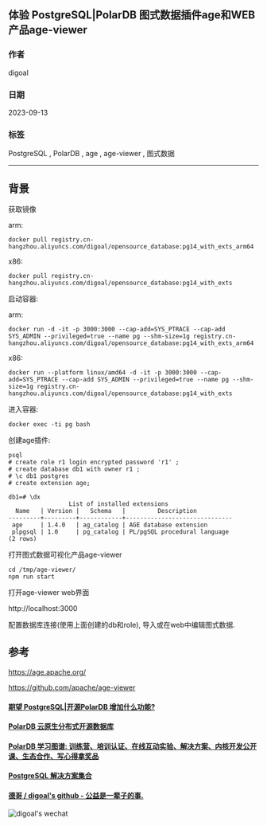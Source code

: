 ## 体验 PostgreSQL|PolarDB 图式数据插件age和WEB产品age-viewer  
        
### 作者        
digoal        
        
### 日期        
2023-09-13        
        
### 标签        
PostgreSQL , PolarDB , age , age-viewer , 图式数据         
        
----        
        
## 背景     
获取镜像  
  
arm:  
```  
docker pull registry.cn-hangzhou.aliyuncs.com/digoal/opensource_database:pg14_with_exts_arm64    
```  
  
x86:  
```  
docker pull registry.cn-hangzhou.aliyuncs.com/digoal/opensource_database:pg14_with_exts    
```  
  
启动容器:  
  
arm:  
```  
docker run -d -it -p 3000:3000 --cap-add=SYS_PTRACE --cap-add SYS_ADMIN --privileged=true --name pg --shm-size=1g registry.cn-hangzhou.aliyuncs.com/digoal/opensource_database:pg14_with_exts_arm64    
```  
  
x86:  
```  
docker run --platform linux/amd64 -d -it -p 3000:3000 --cap-add=SYS_PTRACE --cap-add SYS_ADMIN --privileged=true --name pg --shm-size=1g registry.cn-hangzhou.aliyuncs.com/digoal/opensource_database:pg14_with_exts    
```  
  
进入容器:  
```  
docker exec -ti pg bash    
```  
  
创建age插件:  
```  
psql  
# create role r1 login encrypted password 'r1' ;  
# create database db1 with owner r1 ;  
# \c db1 postgres  
# create extension age;  
  
db1=# \dx  
                 List of installed extensions  
  Name   | Version |   Schema   |         Description            
---------+---------+------------+------------------------------  
 age     | 1.4.0   | ag_catalog | AGE database extension  
 plpgsql | 1.0     | pg_catalog | PL/pgSQL procedural language  
(2 rows)  
```  
  
打开图式数据可视化产品age-viewer  
```  
cd /tmp/age-viewer/  
npm run start  
```  
  
打开age-viewer web界面  
  
http://localhost:3000  
  
配置数据库连接(使用上面创建的db和role), 导入或在web中编辑图式数据.   
  
## 参考  
https://age.apache.org/  
  
https://github.com/apache/age-viewer  
  
  
  
#### [期望 PostgreSQL|开源PolarDB 增加什么功能?](https://github.com/digoal/blog/issues/76 "269ac3d1c492e938c0191101c7238216")
  
  
#### [PolarDB 云原生分布式开源数据库](https://github.com/ApsaraDB "57258f76c37864c6e6d23383d05714ea")
  
  
#### [PolarDB 学习图谱: 训练营、培训认证、在线互动实验、解决方案、内核开发公开课、生态合作、写心得拿奖品](https://www.aliyun.com/database/openpolardb/activity "8642f60e04ed0c814bf9cb9677976bd4")
  
  
#### [PostgreSQL 解决方案集合](../201706/20170601_02.md "40cff096e9ed7122c512b35d8561d9c8")
  
  
#### [德哥 / digoal's github - 公益是一辈子的事.](https://github.com/digoal/blog/blob/master/README.md "22709685feb7cab07d30f30387f0a9ae")
  
  
![digoal's wechat](../pic/digoal_weixin.jpg "f7ad92eeba24523fd47a6e1a0e691b59")
  
